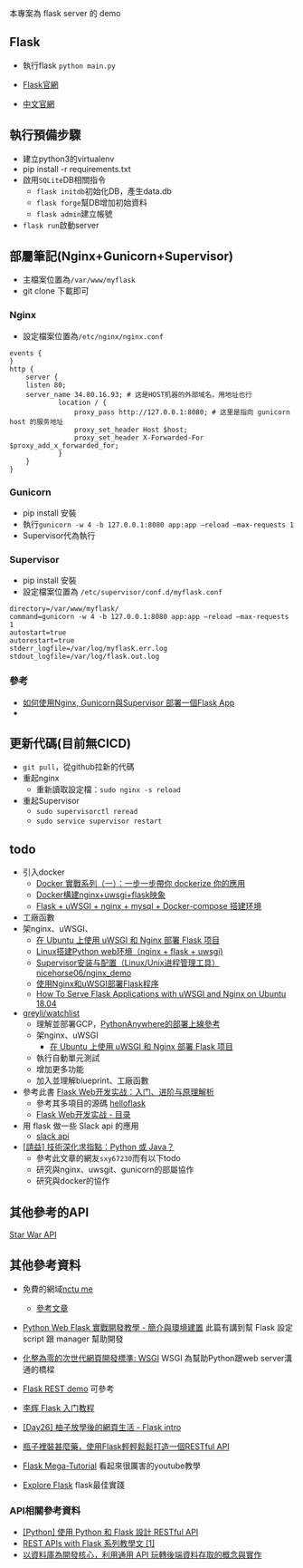 本專案為 flask server 的 demo

## Flask

* 執行flask `python main.py`

* [Flask官網](http://flask.pocoo.org/)

* [中文官網](http://docs.jinkan.org/docs/flask/)

## 執行預備步驟
* 建立python3的virtualenv
* pip install -r requirements.txt
* 啟用`SQLite`DB相關指令
    * `flask initdb`初始化DB，產生data.db
    * `flask forge`幫DB增加初始資料
    * `flask admin`建立帳號
* `flask run`啟動server

## 部屬筆記(Nginx+Gunicorn+Supervisor)
* 主檔案位置為`/var/www/myflask`
* git clone 下載即可
### Nginx
* 設定檔案位置為`/etc/nginx/nginx.conf`
```
events {
}
http {
    server {
    listen 80;
    server_name 34.80.16.93; # 这是HOST机器的外部域名，用地址也行
            location / {
                proxy_pass http://127.0.0.1:8080; # 这里是指向 gunicorn host 的服务地址
                proxy_set_header Host $host;
                proxy_set_header X-Forwarded-For $proxy_add_x_forwarded_for;
            }
    }
}
```
### Gunicorn
* pip install 安裝
* 執行`gunicorn -w 4 -b 127.0.0.1:8080 app:app –reload –max-requests 1`
* Supervisor代為執行
### Supervisor
* pip install 安裝
* 設定檔案位置為 ` /etc/supervisor/conf.d/myflask.conf `
```
directory=/var/www/myflask/
command=gunicorn -w 4 -b 127.0.0.1:8080 app:app –reload –max-requests 1
autostart=true
autorestart=true
stderr_logfile=/var/log/myflask.err.log
stdout_logfile=/var/log/flask.out.log
```

### 參考
* [如何使用Nginx, Gunicorn與Supervisor 部署一個Flask App](https://peterli.website/%E5%A6%82%E4%BD%95%E4%BD%BF%E7%94%A8nginx-gunicorn%E8%88%87supervisor-%E9%83%A8%E7%BD%B2%E4%B8%80%E5%80%8Bflask-app/)
* []()

## 更新代碼(目前無CICD)
* `git pull`，從github拉新的代碼
* 重起nginx
    * 重新讀取設定檔：`sudo nginx -s reload` 
* 重起Supervisor 
    * `sudo supervisorctl reread`
    * `sudo service supervisor restart`

## todo
* 引入docker
    * [Docker 實戰系列（一）：一步一步帶你 dockerize 你的應用](https://larrylu.blog/step-by-step-dockerize-your-app-ecd8940696f4)
    * [Docker構建nginx+uwsgi+flask映象](https://www.itread01.com/content/1546680669.html)
    * [Flask + uWSGI + nginx + mysql + Docker-compose 搭建环境](https://blog.szfszf.top/tech/flask-uwsgi-nginx-mysql-docker-compose-%E6%90%AD%E5%BB%BA%E7%8E%AF%E5%A2%83/)
* 工廠函數
* 架nginx、uWSGI、
    * [在 Ubuntu 上使用 uWSGI 和 Nginx 部署 Flask 项目](https://lufficc.com/blog/how-to-serve-flask-applications-with-uwsgi-and-nginx-on-ubuntu)
    * [Linux搭建Python web环境（nginx + flask + uwsgi)](https://www.jianshu.com/p/85692a94e99b)
    * [Supervisor安装与配置（Linux/Unix进程管理工具）](https://blog.csdn.net/xyang81/article/details/51555473)
    [nicehorse06/nginx_demo](https://github.com/nicehorse06/nginx_demo)
    * [使用Nginx和uWSGI部署Flask程序](http://www.xumenger.com/nginx-flask-python-20180331/)
    * [How To Serve Flask Applications with uWSGI and Nginx on Ubuntu 18.04](https://www.digitalocean.com/community/tutorials/how-to-serve-flask-applications-with-uswgi-and-nginx-on-ubuntu-18-04)
* [greyli/watchlist](https://github.com/greyli/watchlist)
    * 理解並部署GCP，[PythonAnywhere的部署上線參考](https://read.helloflask.com/c11-deploy)
    * 架nginx、uWSGI
        * [在 Ubuntu 上使用 uWSGI 和 Nginx 部署 Flask 项目](https://lufficc.com/blog/how-to-serve-flask-applications-with-uwsgi-and-nginx-on-ubuntu)
    * 執行自動單元測試
    * 增加更多功能
    * 加入並理解blueprint、工廠函數
* 參考此書 [Flask Web开发实战：入门、进阶与原理解析](http://helloflask.com/book/)
    * 參考其多項目的源碼 [helloflask](https://github.com/greyli/helloflask) 
    * [Flask Web开发实战 - 目录](http://helloflask.com/book/contents/)
* 用 flask 做一些 Slack api 的應用
    * [slack api](https://api.slack.com/)
* [[請益] 技術深化求指點：Python 或 Java？](https://www.ptt.cc/bbs/Soft_Job/M.1558755539.A.9B7.html) 
    * 參考此文章的網友`sxy67230`而有以下todo
    * 研究與nginx、uwsgit、gunicorn的部屬協作
    * 研究與docker的協作

## 其他參考的API

[Star War API](https://swapi.co/)

## 其他參考資料

* 免費的網域[nctu me](https://nctu.me/)
    * [參考文章](https://wayne265265.pixnet.net/blog/post/112082456-%E3%80%90%E6%8E%A8%E8%96%A6%E3%80%91%E6%B0%B8%E4%B9%85%E5%85%8D%E8%B2%BBdomain-name-%3a-nctu.me-domain-hosting)

* [Python Web Flask 實戰開發教學 - 簡介與環境建置](https://blog.techbridge.cc/2017/06/03/python-web-flask101-tutorial-introduction-and-environment-setup/) 此篇有講到幫 Flask 設定 script 跟 manager 幫助開發

* [化整為零的次世代網頁開發標準: WSGI](http://blog.ez2learn.com/2010/01/27/introduction-to-wsgi/) WSGI 為幫助Python跟web server溝通的橋樑

* [Flask REST demo](https://github.com/udemy-course/flask-rest-demo) 可參考

* [李辉 Flask 入门教程](https://read.helloflask.com/)

* [[Day26] 柚子放學後的網頁生活 - Flask intro](https://ithelp.ithome.com.tw/articles/10209103)

* [瓶子裡裝甚麼藥，使用Flask輕輕鬆鬆打造一個RESTful API ](https://ithelp.ithome.com.tw/users/20111432/ironman/1635)

* [Flask Mega-Tutorial](https://blog.miguelgrinberg.com/post/the-flask-mega-tutorial-part-i-hello-world) 看起來很厲害的youtube教學

* [Explore Flask](http://exploreflask.com/en/latest/) flask最佳實踐

### API相關參考資料
* [[Python] 使用 Python 和 Flask 設計 RESTful API](https://blog.taiker.space/python-shi-yong-python-he-flask-she-ji-restful-api/)
* [REST APIs with Flask 系列教學文 [1]](https://medium.com/@twilightlau94/rest-apis-with-flask-%E7%B3%BB%E5%88%97%E6%95%99%E5%AD%B8%E6%96%87-1-5405216d3166)
* [以資料庫為開發核心，利用通用 API 玩轉後端資料存取的概念與實作](https://ithelp.ithome.com.tw/users/20111421/ironman/1615)